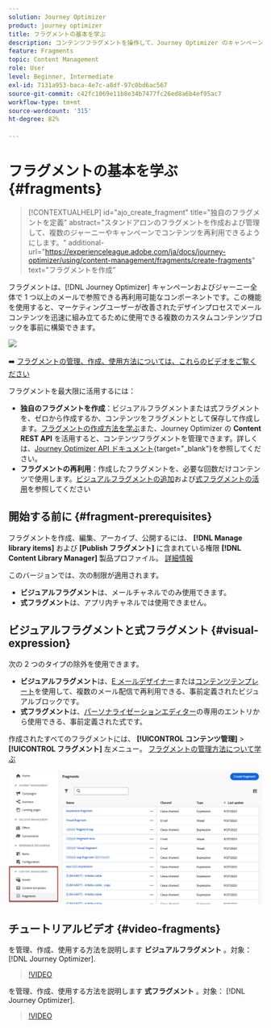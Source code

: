 ```yaml
---
solution: Journey Optimizer
product: journey optimizer
title: フラグメントの基本を学ぶ
description: コンテンツフラグメントを操作して、Journey Optimizer のキャンペーンとジャーニーでコンテンツを再利用する方法を学ぶ
feature: Fragments
topic: Content Management
role: User
level: Beginner, Intermediate
exl-id: 7131a953-baca-4e7c-a8df-97c0bd6ac567
source-git-commit: c42fc1069e11b8e34b7477fc26ed8a6b4ef95ac7
workflow-type: tm+mt
source-wordcount: '315'
ht-degree: 82%

---
```


# フラグメントの基本を学ぶ {#fragments}

>[!CONTEXTUALHELP]
>id="ajo_create_fragment"
>title="独自のフラグメントを定義"
>abstract="スタンドアロンのフラグメントを作成および管理して、複数のジャーニーやキャンペーンでコンテンツを再利用できるようにします。"
>additional-url="https://experienceleague.adobe.com/ja/docs/journey-optimizer/using/content-management/fragments/create-fragments" text="フラグメントを作成"

フラグメントは、[!DNL Journey Optimizer] キャンペーンおよびジャーニー全体で 1 つ以上のメールで参照できる再利用可能なコンポーネントです。この機能を使用すると、マーケティングユーザーが改善されたデザインプロセスでメールコンテンツを迅速に組み立てるために使用できる複数のカスタムコンテンツブロックを事前に構築できます。

![](../rn/assets/do-not-localize/fragments.gif)

➡️ [フラグメントの管理、作成、使用方法については、これらのビデオをご覧ください](#video-fragments)

フラグメントを最大限に活用するには：

* **独自のフラグメントを作成**：ビジュアルフラグメントまたは式フラグメントを、ゼロから作成するか、コンテンツをフラグメントとして保存して作成します。[フラグメントの作成方法を学ぶ](#create-fragments)また、Journey Optimizer の **Content REST API** を活用すると、コンテンツフラグメントを管理できます。詳しくは、[Journey Optimizer API ドキュメント](https://developer.adobe.com/journey-optimizer-apis/references/content/){target="_blank"}を参照してください。
* **フラグメントの再利用**：作成したフラグメントを、必要な回数だけコンテンツで使用します。[ビジュアルフラグメントの追加](../email/use-visual-fragments.md)および[式フラグメントの活用](../personalization/use-expression-fragments.md)を参照してください

## 開始する前に {#fragment-prerequisites}

フラグメントを作成、編集、アーカイブ、公開するには、 **[!DNL Manage library items]** および **[Publish フラグメント]** に含まれている権限 **[!DNL Content Library Manager]** 製品プロファイル。 [詳細情報](../administration/ootb-product-profiles.md#content-library-manager)

このバージョンでは、次の制限が適用されます。

* **ビジュアルフラグメント**&#x200B;は、メールチャネルでのみ使用できます。
* **式フラグメント**&#x200B;は、アプリ内チャネルでは使用できません。

## ビジュアルフラグメントと式フラグメント {#visual-expression}

次の 2 つのタイプの除外を使用できます。

* **ビジュアルフラグメント**&#x200B;は、[E メールデザイナー](../email/get-started-email-design.md)または[コンテンツテンプレート](../email/use-email-templates.md)を使用して、複数のメール配信で再利用できる、事前定義されたビジュアルブロックです。
* **式フラグメント**&#x200B;は、[パーソナライゼーションエディター](../personalization/personalization-build-expressions.md)の専用のエントリから使用できる、事前定義された式です。

作成されたすべてのフラグメントには、 **[!UICONTROL コンテンツ管理]** > **[!UICONTROL フラグメント]**  左メニュー。 [フラグメントの管理方法について学ぶ](../content-management/manage-fragments.md)

![](assets/fragment-list.png)

## チュートリアルビデオ {#video-fragments}

を管理、作成、使用する方法を説明します **ビジュアルフラグメント** 。対象： [!DNL Journey Optimizer].

>[!VIDEO](https://video.tv.adobe.com/v/3419932/?quality=12)

を管理、作成、使用する方法を説明します **式フラグメント** 。対象： [!DNL Journey Optimizer].

>[!VIDEO](https://video.tv.adobe.com/v/3424587/?quality=12)
